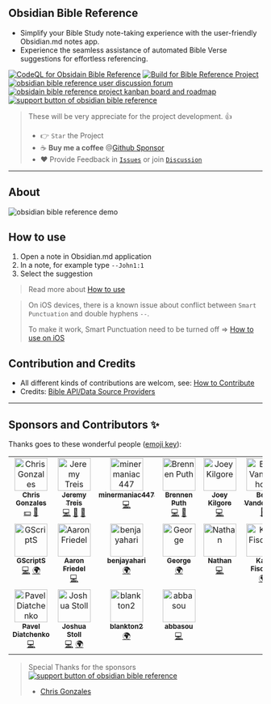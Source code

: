 ## Obsidian Bible Reference

- Simplify your Bible Study note-taking experience with the user-friendly Obsidian.md notes app.
- Experience the seamless assistance of automated Bible Verse suggestions for effortless referencing.

[![CodeQL for Obsidain Bible Reference](https://github.com/tim-hub/obsidian-bible-reference/actions/workflows/codeql-analysis.yml/badge.svg)](https://github.com/tim-hub/obsidian-bible-reference/actions/workflows/codeql-analysis.yml)
[![Build for Bible Reference Project](https://github.com/tim-hub/obsidian-bible-reference/actions/workflows/build.yml/badge.svg)](https://github.com/tim-hub/obsidian-bible-reference/actions/workflows/build.yml)
[![obsidian bible reference user discussion forum](https://img.shields.io/badge/Discussion-blue)](https://github.com/tim-hub/obsidian-bible-reference/discussions)
[![obsidain bible reference project kanban board and roadmap ](<https://img.shields.io/badge/Project(Kanban)-orange>)](https://github.com/users/tim-hub/projects/2/views/1)
[![support button of obsidian bible reference](https://img.shields.io/static/v1?label=Sponsor&message=%E2%9D%A4&logo=GitHub&color=%23fe8e86)](https://github.com/sponsors/tim-hub)

> These will be very appreciate for the project development. 👍
>
> - 👉 `Star` the Project
> - ☕️ **Buy me a coffee** @[Github Sponsor](https://github.com/sponsors/tim-hub)
> - ❤️ Provide Feedback in [`Issues`](https://github.com/tim-hub/obsidian-bible-reference/issues) or join [`Discussion`](https://github.com/tim-hub/obsidian-bible-reference/discussions)

---

## About

![obsidian bible reference demo](https://raw.githubusercontent.com/tim-hub/obsidian-bible-reference/master/docs/obsidian-bible-reference-demo.gif)

## How to use

1. Open a note in Obsidian.md application
2. In a note, for example type `--John1:1`
3. Select the suggestion

> Read more about [How to use](https://github.com/tim-hub/obsidian-bible-reference/blob/master/docs/howto.md)

> On iOS devices, there is a known issue about conflict between `Smart Punctuation` and double hyphens `--`.
>
> To make it work, Smart Punctuation need to be turned off => [How to use on iOS](https://github.com/tim-hub/obsidian-bible-reference/wiki/How-to-use#how-to-use-on-ios-iphone--ipad)

## Contribution and Credits

- All different kinds of contributions are welcom,
  see: [How to Contribute](https://github.com/tim-hub/obsidian-bible-reference/blob/master/CONTRIBUTING.md)
- Credits: [Bible API/Data Source Providers](https://github.com/tim-hub/obsidian-bible-reference/blob/master/docs/bible-api-and-source.md)

---

## Sponsors and Contributors ✨

Thanks goes to these wonderful people ([emoji key](https://allcontributors.org/docs/en/emoji-key)):

<!-- ALL-CONTRIBUTORS-LIST:START - Do not remove or modify this section -->
<!-- prettier-ignore-start -->
<!-- markdownlint-disable -->
<table>
  <tbody>
    <tr>
      <td align="center" valign="top" width="14.28%"><a href="http://www.chrisg.ninja/"><img src="https://avatars.githubusercontent.com/u/1832474?v=4?s=65" width="65px;" alt="Chris Gonzales"/><br /><sub><b>Chris Gonzales</b></sub></a><br /><a href="#financial-chrisg32" title="Financial">💵</a> <a href="#ideas-chrisg32" title="Ideas, Planning, & Feedback">🤔</a></td>
      <td align="center" valign="top" width="14.28%"><a href="https://github.com/JPT62089"><img src="https://avatars.githubusercontent.com/u/1808107?v=4?s=65" width="65px;" alt="Jeremy Treis"/><br /><sub><b>Jeremy Treis</b></sub></a><br /><a href="https://github.com/tim-hub/obsidian-bible-reference/commits?author=JPT62089" title="Code">💻</a> <a href="https://github.com/tim-hub/obsidian-bible-reference/issues?q=author%3AJPT62089" title="Bug reports">🐛</a> <a href="#ideas-JPT62089" title="Ideas, Planning, & Feedback">🤔</a></td>
      <td align="center" valign="top" width="14.28%"><a href="https://github.com/minermaniac447"><img src="https://avatars.githubusercontent.com/u/42500591?v=4?s=65" width="65px;" alt="minermaniac447"/><br /><sub><b>minermaniac447</b></sub></a><br /><a href="https://github.com/tim-hub/obsidian-bible-reference/commits?author=minermaniac447" title="Code">💻</a></td>
      <td align="center" valign="top" width="14.28%"><a href="https://github.com/brennenputh"><img src="https://avatars.githubusercontent.com/u/99607748?v=4?s=65" width="65px;" alt="Brennen Puth"/><br /><sub><b>Brennen Puth</b></sub></a><br /><a href="https://github.com/tim-hub/obsidian-bible-reference/commits?author=brennenputh" title="Code">💻</a> <a href="#ideas-brennenputh" title="Ideas, Planning, & Feedback">🤔</a></td>
      <td align="center" valign="top" width="14.28%"><a href="https://github.com/joey-kilgore"><img src="https://avatars.githubusercontent.com/u/22432499?v=4?s=65" width="65px;" alt="Joey Kilgore"/><br /><sub><b>Joey Kilgore</b></sub></a><br /><a href="https://github.com/tim-hub/obsidian-bible-reference/commits?author=joey-kilgore" title="Code">💻</a></td>
      <td align="center" valign="top" width="14.28%"><a href="https://github.com/RandomUserWithInternet"><img src="https://avatars.githubusercontent.com/u/88126013?v=4?s=65" width="65px;" alt="Ben Vanderhoff"/><br /><sub><b>Ben Vanderhoff</b></sub></a><br /><a href="https://github.com/tim-hub/obsidian-bible-reference/commits?author=RandomUserWithInternet" title="Documentation">📖</a></td>
      <td align="center" valign="top" width="14.28%"><a href="https://github.com/Bill77"><img src="https://avatars.githubusercontent.com/u/7854207?v=4?s=65" width="65px;" alt="Bill Chen"/><br /><sub><b>Bill Chen</b></sub></a><br /><a href="https://github.com/tim-hub/obsidian-bible-reference/commits?author=Bill77" title="Code">💻</a></td>
    </tr>
    <tr>
      <td align="center" valign="top" width="14.28%"><a href="https://github.com/grnsmn"><img src="https://avatars.githubusercontent.com/u/26894838?v=4?s=65" width="65px;" alt="GScriptS"/><br /><sub><b>GScriptS</b></sub></a><br /><a href="https://github.com/tim-hub/obsidian-bible-reference/commits?author=grnsmn" title="Code">💻</a> <a href="#translation-grnsmn" title="Translation">🌍</a></td>
      <td align="center" valign="top" width="14.28%"><a href="https://github.com/afriedel"><img src="https://avatars.githubusercontent.com/u/450610?v=4?s=65" width="65px;" alt="Aaron Friedel"/><br /><sub><b>Aaron Friedel</b></sub></a><br /><a href="https://github.com/tim-hub/obsidian-bible-reference/commits?author=afriedel" title="Code">💻</a></td>
      <td align="center" valign="top" width="14.28%"><a href="https://github.com/benjayahari"><img src="https://avatars.githubusercontent.com/u/71566025?v=4?s=65" width="65px;" alt="benjayahari"/><br /><sub><b>benjayahari</b></sub></a><br /><a href="#translation-benjayahari" title="Translation">🌍</a></td>
      <td align="center" valign="top" width="14.28%"><a href="https://github.com/kajogo777"><img src="https://avatars.githubusercontent.com/u/10531031?v=4?s=65" width="65px;" alt="George"/><br /><sub><b>George</b></sub></a><br /><a href="#translation-kajogo777" title="Translation">🌍</a></td>
      <td align="center" valign="top" width="14.28%"><a href="https://github.com/OfficerHalf"><img src="https://avatars.githubusercontent.com/u/4851889?v=4?s=65" width="65px;" alt="Nathan"/><br /><sub><b>Nathan</b></sub></a><br /><a href="https://github.com/tim-hub/obsidian-bible-reference/commits?author=OfficerHalf" title="Code">💻</a></td>
      <td align="center" valign="top" width="14.28%"><a href="http://kmf.co/"><img src="https://avatars.githubusercontent.com/u/78700?v=4?s=65" width="65px;" alt="Karl Fischer"/><br /><sub><b>Karl Fischer</b></sub></a><br /><a href="#translation-kmf" title="Translation">🌍</a></td>
      <td align="center" valign="top" width="14.28%"><a href="https://github.com/OfirSinn"><img src="https://avatars.githubusercontent.com/u/81870040?v=4?s=65" width="65px;" alt="OfirSinn"/><br /><sub><b>OfirSinn</b></sub></a><br /><a href="#translation-OfirSinn" title="Translation">🌍</a></td>
    </tr>
    <tr>
      <td align="center" valign="top" width="14.28%"><a href="https://www.linkedin.com/in/diatche"><img src="https://avatars.githubusercontent.com/u/5573638?v=4?s=65" width="65px;" alt="Pavel Diatchenko"/><br /><sub><b>Pavel Diatchenko</b></sub></a><br /><a href="https://github.com/tim-hub/obsidian-bible-reference/commits?author=diatche" title="Code">💻</a></td>
      <td align="center" valign="top" width="14.28%"><a href="http://blog.tecur.xyz"><img src="https://avatars.githubusercontent.com/u/20840821?v=4?s=65" width="65px;" alt="Joshua Stoll"/><br /><sub><b>Joshua Stoll</b></sub></a><br /><a href="https://github.com/tim-hub/obsidian-bible-reference/commits?author=Tecur" title="Code">💻</a> <a href="#translation-Tecur" title="Translation">🌍</a></td>
      <td align="center" valign="top" width="14.28%"><a href="https://github.com/blankton2"><img src="https://avatars.githubusercontent.com/u/51744123?v=4?s=65" width="65px;" alt="blankton2"/><br /><sub><b>blankton2</b></sub></a><br /><a href="#translation-blankton2" title="Translation">🌍</a></td>
      <td align="center" valign="top" width="14.28%"><a href="https://github.com/abbasou"><img src="https://avatars.githubusercontent.com/u/68356554?v=4?s=65" width="65px;" alt="abbasou"/><br /><sub><b>abbasou</b></sub></a><br /><a href="https://github.com/tim-hub/obsidian-bible-reference/commits?author=abbasou" title="Code">💻</a></td>
    </tr>
  </tbody>
</table>

<!-- markdownlint-restore -->
<!-- prettier-ignore-end -->

<!-- ALL-CONTRIBUTORS-LIST:END -->

> Special Thanks for the sponsors [![support button of obsidian bible reference](https://img.shields.io/static/v1?label=SupportMe&message=%E2%9D%A4&logo=GitHub&color=%23fe8e86)](https://github.com/sponsors/tim-hub)
>
> - [Chris Gonzales](https://github.com/chrisg32)

<!-- sponsors --><!-- sponsors -->
